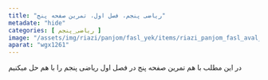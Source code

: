 ```yaml
---
title: "ریاضی پنجم، فصل اول، تمرین صفحه پنج"
metadate: "hide"
categories: [ ریاضی_پنجم ]
image: "/assets/img/riazi/panjom/fasl_yek/items/riazi_panjom_fasl_aval_tamin_manj.jpg"
aparat: "wgx1261"
---
```


در این مطلب با هم تمرین صفحه پنج در فصل اول ریاضی پنجم را با هم حل میکنیم